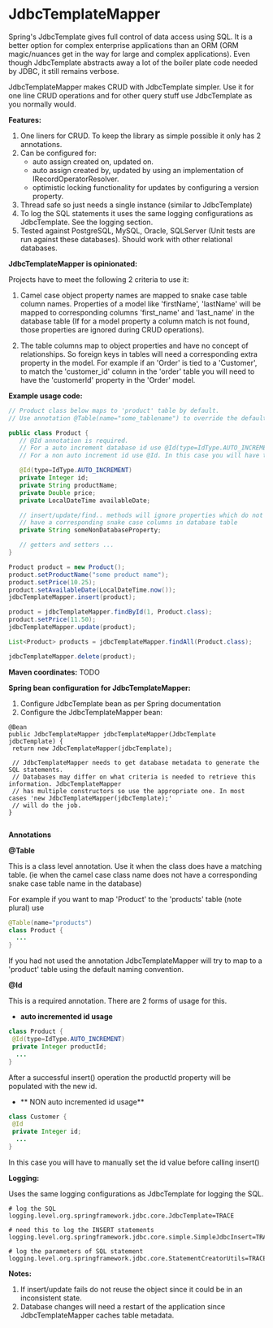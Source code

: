 # JdbcTemplateMapper #

Spring's JdbcTemplate gives full control of data access using SQL. It is a better option for complex enterprise applications than an ORM (ORM magic/nuances get in the way for large and complex applications). Even though JdbcTemplate abstracts away a lot of the boiler plate code needed by JDBC, it still remains verbose.
 
JdbcTemplateMapper makes CRUD with JdbcTemplate simpler. Use it for one line CRUD operations and for other query stuff use JdbcTemplate as you normally would.

**Features:** 

  1. One liners for CRUD. To keep the library as simple possible it only has 2 annotations.
  2. Can be configured for:
      * auto assign created on, updated on.
      * auto assign created by, updated by using an implementation of IRecordOperatorResolver.
      * optimistic locking functionality for updates by configuring a version property.
  3. Thread safe so just needs a single instance (similar to JdbcTemplate)
  4. To log the SQL statements it uses the same logging configurations as JdbcTemplate. See the logging section.
  5. Tested against PostgreSQL, MySQL, Oracle, SQLServer (Unit tests are run against these databases). Should work with other relational databases. 

 **JdbcTemplateMapper is opinionated:**
 
 Projects have to meet the following 2 criteria to use it:
 
  1. Camel case object property names are mapped to snake case table column names. Properties of a model like 'firstName', 'lastName' will be mapped to corresponding columns 'first\_name' and 'last\_name' in the database table (If for a model property a column match is not found, those properties are ignored during CRUD operations).
  
  2. The table columns map to object properties and have no concept of relationships. So foreign keys in tables will need a corresponding extra property in the model. For example if an 'Order' is tied to a 'Customer', to match the 'customer\_id' column in the 'order' table you will need to have the 'customerId' property in the 'Order' model. 
 
 **Example usage code:** 
 
  ```java 
 // Product class below maps to 'product' table by default.
 // Use annotation @Table(name="some_tablename") to override the default
 
 public class Product {
     // @Id annotation is required.
     // For a auto increment database id use @Id(type=IdType.AUTO_INCREMENT)
     // For a non auto increment id use @Id. In this case you will have to manually set id value before insert.
 
     @Id(type=IdType.AUTO_INCREMENT)
     private Integer id;
     private String productName;
     private Double price;
     private LocalDateTime availableDate;
 
     // insert/update/find.. methods will ignore properties which do not
     // have a corresponding snake case columns in database table
     private String someNonDatabaseProperty;
 
     // getters and setters ...
 }
 
 Product product = new Product();
 product.setProductName("some product name");
 product.setPrice(10.25);
 product.setAvailableDate(LocalDateTime.now());
 jdbcTemplateMapper.insert(product);

 product = jdbcTemplateMapper.findById(1, Product.class);
 product.setPrice(11.50);
 jdbcTemplateMapper.update(product);
 
 List<Product> products = jdbcTemplateMapper.findAll(Product.class);

 jdbcTemplateMapper.delete(product);
 ```
 
 **Maven coordinates:** 
 TODO
 
 **Spring bean configuration for JdbcTemplateMapper:** 

 1. Configure JdbcTemplate bean as per Spring documentation
 2. Configure the JdbcTemplateMapper bean:
 
 ```
@Bean
public JdbcTemplateMapper jdbcTemplateMapper(JdbcTemplate jdbcTemplate) {
  return new JdbcTemplateMapper(jdbcTemplate);
  
  // JdbcTemplateMapper needs to get database metadata to generate the SQL statements.
  // Databases may differ on what criteria is needed to retrieve this information. JdbcTemplateMapper
  // has multiple constructors so use the appropriate one. In most cases 'new JdbcTemplateMapper(jdbcTemplate);'
  // will do the job.
}
  
  ```
**Annotations**

**@Table**

This is a class level annotation. Use it when the class does have a matching table. (ie when the camel case class name does not have a corresponding snake case table name in the database) 

For example if you want to map 'Product' to the 'products' table (note plural) use

```java
@Table(name="products")
class Product {
  ...
}
```

If you had not used the annotation JdbcTemplateMapper will try to map to a 'product' table using the default naming convention.

**@Id**

This is a required annotation. There are 2 forms of usage for this.

* **auto incremented id usage**

```java
class Product {
 @Id(type=IdType.AUTO_INCREMENT)
 private Integer productId;
  ...
}

```
After a successful insert() operation the productId property will be populated with the new id.

* ** NON auto incremented id usage**

```java
class Customer {
 @Id
 private Integer id;
  ...
}

```

In this case you will have to manually set the id value before calling insert()


**Logging:**
 
Uses the same logging configurations as JdbcTemplate for logging the SQL.
 
 ```
 # log the SQL
 logging.level.org.springframework.jdbc.core.JdbcTemplate=TRACE

 # need this to log the INSERT statements
 logging.level.org.springframework.jdbc.core.simple.SimpleJdbcInsert=TRACE

 # log the parameters of SQL statement
 logging.level.org.springframework.jdbc.core.StatementCreatorUtils=TRACE
 
 ```
 
 **Notes:**
 1. If insert/update fails do not reuse the object since it could be in an inconsistent state.
 2. Database changes will need a restart of the application since JdbcTemplateMapper caches table metadata.
  
 
